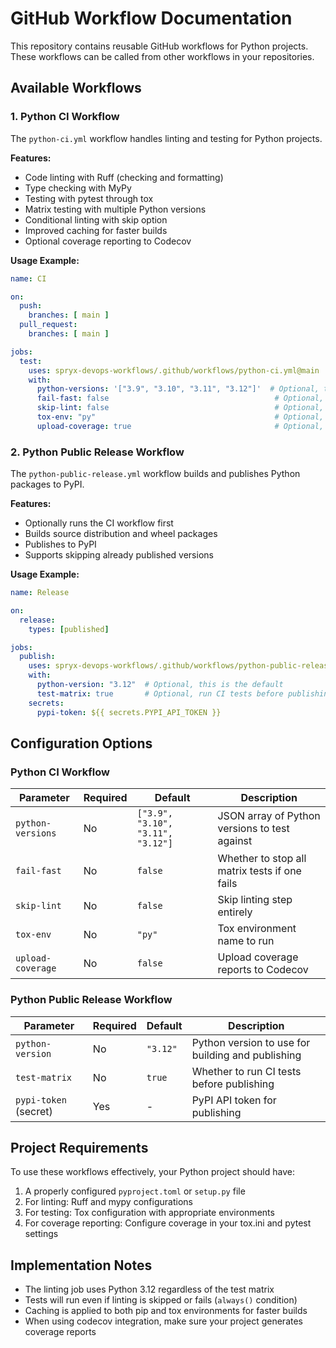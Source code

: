 # GitHub Workflow Documentation

This repository contains reusable GitHub workflows for Python projects. These workflows can be called from other workflows in your repositories.

## Available Workflows

### 1. Python CI Workflow

The `python-ci.yml` workflow handles linting and testing for Python projects.

**Features:**
- Code linting with Ruff (checking and formatting)
- Type checking with MyPy
- Testing with pytest through tox
- Matrix testing with multiple Python versions
- Conditional linting with skip option
- Improved caching for faster builds
- Optional coverage reporting to Codecov

**Usage Example:**

```yaml
name: CI

on:
  push:
    branches: [ main ]
  pull_request:
    branches: [ main ]

jobs:
  test:
    uses: spryx-devops-workflows/.github/workflows/python-ci.yml@main
    with:
      python-versions: '["3.9", "3.10", "3.11", "3.12"]'  # Optional, test matrix
      fail-fast: false                                     # Optional, continue tests if one fails
      skip-lint: false                                     # Optional, skip the linting step
      tox-env: "py"                                        # Optional, tox environment to run
      upload-coverage: true                                # Optional, upload to Codecov
```

### 2. Python Public Release Workflow

The `python-public-release.yml` workflow builds and publishes Python packages to PyPI.

**Features:**
- Optionally runs the CI workflow first
- Builds source distribution and wheel packages
- Publishes to PyPI
- Supports skipping already published versions

**Usage Example:**

```yaml
name: Release

on:
  release:
    types: [published]

jobs:
  publish:
    uses: spryx-devops-workflows/.github/workflows/python-public-release.yml@main
    with:
      python-version: "3.12"  # Optional, this is the default
      test-matrix: true       # Optional, run CI tests before publishing (default: true)
    secrets:
      pypi-token: ${{ secrets.PYPI_API_TOKEN }}
```

## Configuration Options

### Python CI Workflow

| Parameter | Required | Default | Description |
|-----------|----------|---------|-------------|
| `python-versions` | No | `["3.9", "3.10", "3.11", "3.12"]` | JSON array of Python versions to test against |
| `fail-fast` | No | `false` | Whether to stop all matrix tests if one fails |
| `skip-lint` | No | `false` | Skip linting step entirely |
| `tox-env` | No | `"py"` | Tox environment name to run |
| `upload-coverage` | No | `false` | Upload coverage reports to Codecov |

### Python Public Release Workflow

| Parameter | Required | Default | Description |
|-----------|----------|---------|-------------|
| `python-version` | No | `"3.12"` | Python version to use for building and publishing |
| `test-matrix` | No | `true` | Whether to run CI tests before publishing |
| `pypi-token` (secret) | Yes | - | PyPI API token for publishing |

## Project Requirements

To use these workflows effectively, your Python project should have:

1. A properly configured `pyproject.toml` or `setup.py` file
2. For linting: Ruff and mypy configurations
3. For testing: Tox configuration with appropriate environments  
4. For coverage reporting: Configure coverage in your tox.ini and pytest settings

## Implementation Notes

- The linting job uses Python 3.12 regardless of the test matrix
- Tests will run even if linting is skipped or fails (`always()` condition)
- Caching is applied to both pip and tox environments for faster builds
- When using codecov integration, make sure your project generates coverage reports